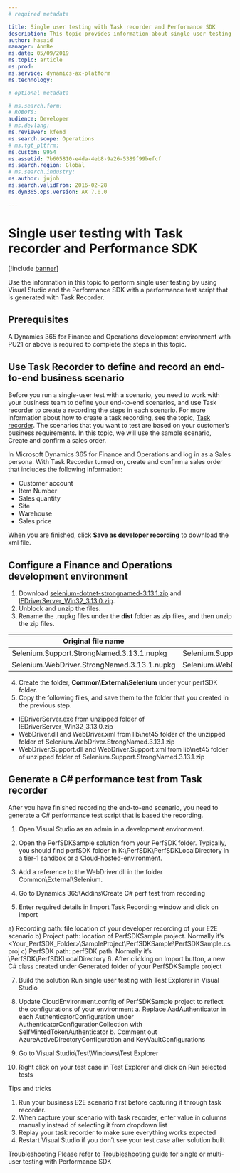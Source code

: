 ```yaml
---
# required metadata

title: Single user testing with Task recorder and Performance SDK
description: This topic provides information about single user testing with Visual Studio and the PerfSDK with a performance test script generated with Task Recorder. 
author: hasaid
manager: AnnBe
ms.date: 05/09/2019
ms.topic: article
ms.prod: 
ms.service: dynamics-ax-platform
ms.technology: 

# optional metadata

# ms.search.form: 
# ROBOTS: 
audience: Developer
# ms.devlang: 
ms.reviewer: kfend
ms.search.scope: Operations
# ms.tgt_pltfrm: 
ms.custom: 9954
ms.assetid: 7b605810-e4da-4eb8-9a26-5389f99befcf
ms.search.region: Global
# ms.search.industry: 
ms.author: jujoh
ms.search.validFrom: 2016-02-28
ms.dyn365.ops.version: AX 7.0.0

---
```


# Single user testing with Task recorder and Performance SDK

[!include [banner](../includes/banner.md)]

Use the information in this topic to perform single user testing by using Visual Studio and the Performance SDK with a performance test script that is generated with Task Recorder. 

## Prerequisites
A Dynamics 365 for Finance and Operations development environment with PU21 or above is required to complete the steps in this topic.

## Use Task Recorder to define and record an end-to-end business scenario 

Before you run a single-user test with a scenario, you need to work with your business team to define your end-to-end scenarios, and use Task recorder to create a recording the steps in each scenario. For more information about how to create a task recording, see the topic, [Task recorder](../user-interface/task-recorder.md). The scenarios that you want to test are based on your customer’s business requirements. In this topic, we will use the sample scenario, Create and confirm a sales order.

In Microsoft Dynamics 365 for Finance and Operations and log in as a Sales persona.
With Task Recorder turned on, create and confirm a sales order that includes the following information:

- Customer account
- Item Number
- Sales quantity
- Site
- Warehouse
- Sales price

When you are finished, click **Save as developer recording** to download the xml file.
 
## Configure a Finance and Operations development environment

1. Download [selenium-dotnet-strongnamed-3.13.1.zip](http://selenium-release.storage.googleapis.com/index.html?path=3.13/0) and [IEDriverServer_Win32_3.13.0.zip](http://selenium-release.storage.googleapis.com/index.html?path=3.13/).
2. Unblock and unzip the files.
3. Rename the .nupkg files under the **dist** folder as zip files, and then unzip the zip files.

  | Original file name                               | New file name                                  |
|---------------------------------------------|-------------------------------------------|
| Selenium.Support.StrongNamed.3.13.1.nupkg   | Selenium.Support.StrongNamed.3.13.1.zip   |
| Selenium.WebDriver.StrongNamed.3.13.1.nupkg | Selenium.WebDriver.StrongNamed.3.13.1.zip |
  
4.	Create the folder, **Common\External\Selenium** under your perfSDK folder.
5.	Copy the following files, and save them to the folder that you created in the previous step.

  - IEDriverServer.exe from unzipped folder of IEDriverServer_Win32_3.13.0.zip
  - WebDriver.dll and WebDriver.xml from lib\net45 folder of the unzipped folder of Selenium.WebDriver.StrongNamed.3.13.1.zip
  - WebDriver.Support.dll and WebDriver.Support.xml from lib\net45 folder of unzipped folder of Selenium.Support.StrongNamed.3.13.1.zip
 
## Generate a C# performance test from Task recorder

After you have finished recording the end-to-end scenario, you need to generate a C# performance test script that is based the recording. 

1. Open Visual Studio as an admin in a development environment.
2. Open the PerfSDKSample solution from your PerfSDK folder. Typically, you should find perfSDK folder in K:\PerfSDK\PerfSDKLocalDirectory in a tier-1 sandbox or a Cloud-hosted-environment.
 
3.	Add a reference to the WebDriver.dll in the folder Common\External\Selenium.
 
4.	Go to Dynamics 365\Addins\Create C# perf test from recording
 
5.	Enter required details in Import Task Recording window and click on import
 
a)	Recording path: file location of your developer recording of your E2E scenario
b)	Project path: location of PerfSDKSample project. Normally it’s <Your_PerfSDK_Folder>\SampleProject\PerfSDKSample\PerfSDKSample.csproj
c)	PerfSDK path: perfSDK path. Normally it’s <ServiceVolumeDrive>\PerfSDK\PerfSDKLocalDirectory
6.	After clicking on Import button, a new C# class created under Generated folder of your PerfSDKSample project
 
7.	Build the solution
Run single user testing with Test Explorer in Visual Studio

1.	Update CloudEnvironment.config of PerfSDKSample project to reflect the configurations of your environment
a.	Replace AadAuthenticator in each AuthenticatorConfiguration under AuthenticatorConfigurationCollection with SelfMintedTokenAuthenticator
b.	Comment out AzureActiveDirectoryConfiguration and KeyVaultConfigurations
 
2.	Go to Visual Studio\Test\Windows\Test Explorer
 
3.	Right click on your test case in Test Explorer and click on Run selected tests
 
 

Tips and tricks
1.	Run your business E2E scenario first before capturing it through task recorder. 
2.	When capture your scenario with task recorder, enter value in columns manually instead of selecting it from dropdown list
3.	Replay your task recorder to make sure everything works expected
4.	Restart Visual Studio if you don’t see your test case after solution built

Troubleshooting
Please refer to [Troubleshooting guide](troubleshoot-perf-sdk-user-testing.md) for single or multi-user testing with Performance SDK 



